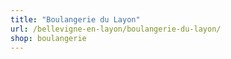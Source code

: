 ```yaml
---
title: "Boulangerie du Layon"
url: /bellevigne-en-layon/boulangerie-du-layon/
shop: boulangerie
---
```

